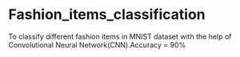 # Fashion_items_classification
To classify different fashion items in MNIST dataset with the help of Convolutional Neural Network(CNN).Accuracy = 90%
